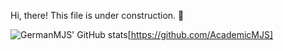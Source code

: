 Hi, there! This file is under construction. :construction_worker:

![GermanMJS' GitHub stats](https://github-readme-stats.vercel.app/api?username=anuraghazra&show_icons=true&theme=transparent)[https://github.com/AcademicMJS]
